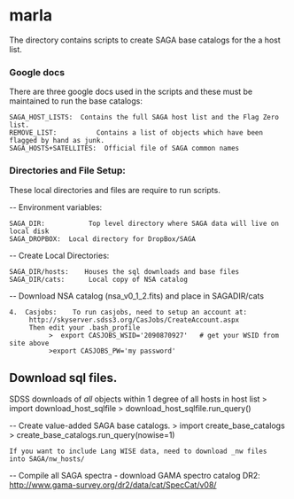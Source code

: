 # marla
The directory contains scripts to create SAGA base catalogs for the a
host list.

### Google docs
There are three google docs used in the scripts and these must be maintained to run the base catalogs:

	SAGA_HOST_LISTS:  Contains the full SAGA host list and the Flag Zero list.
	REMOVE_LIST:          Contains a list of objects which have been flagged by hand as junk.
	SAGA_HOSTS+SATELLITES:  Official file of SAGA common names

### Directories and File Setup:
These local directories and files are require to run scripts.

--  Environment variables:

	SAGA_DIR:           Top level directory where SAGA data will live on local disk
	SAGA_DROPBOX:  Local directory for DropBox/SAGA

-- Create Local Directories:

	SAGA_DIR/hosts:    Houses the sql downloads and base files
	SAGA_DIR/cats:      Local copy of NSA catalog


-- Download NSA catalog (nsa_v0_1_2.fits) and place in SAGADIR/cats
	
	4.  Casjobs:    To run casjobs, need to setup an account at:
         http://skyserver.sdss3.org/CasJobs/CreateAccount.aspx
	     Then edit your .bash_profile
              >  export CASJOBS_WSID='2090870927'   # get your WSID from site above
	          >export CASJOBS_PW='my password'


## Download sql files.
SDSS downloads of *all* objects within 1 degree of all hosts in host list
	> import download_host_sqlfile
	> download_host_sqlfile.run_query()


--  Create value-added SAGA base catalogs.
	> import create_base_catalogs
	> create_base_catalogs.run_query(nowise=1)

	If you want to include Lang WISE data, need to download _nw files
    into SAGA/nw_hosts/


-- Compile all SAGA spectra
     - download GAMA spectro catalog DR2: http://www.gama-survey.org/dr2/data/cat/SpecCat/v08/

